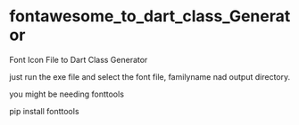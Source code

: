# fontawesome_to_dart_class_Generator
Font Icon File to Dart Class Generator


just run the exe file and select the font file, familyname nad output directory.

you might be needing fonttools

pip install fonttools
